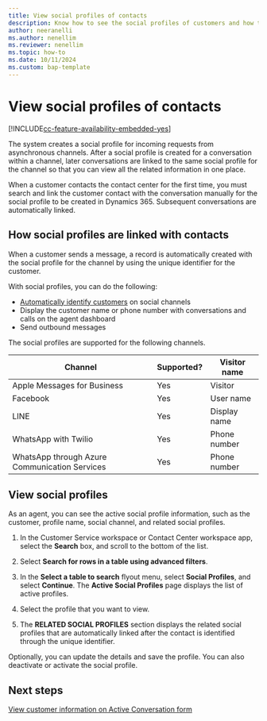 ```yaml
---
title: View social profiles of contacts
description: Know how to see the social profiles of customers and how the data is consolidated in Dynamics 365.
author: neeranelli
ms.author: nenellim
ms.reviewer: nenellim
ms.topic: how-to
ms.date: 10/11/2024
ms.custom: bap-template 
---
```


# View social profiles of contacts

[!INCLUDE[cc-feature-availability-embedded-yes](../../includes/cc-feature-availability-embedded-yes.md)]

The system creates a social profile for incoming requests from asynchronous channels. After a social profile is created for a conversation within a channel, later conversations are linked to the same social profile for the channel so that you can view all the related information in one place.

When a customer contacts the contact center for the first time, you must search and link the customer contact with the conversation manually for the social profile to be created in Dynamics 365. Subsequent conversations are automatically linked.

## How social profiles are linked with contacts

When a customer sends a message, a record is automatically created with the social profile for the channel by using the unique identifier for the customer.

With social profiles, you can do the following:

- [Automatically identify customers](../administer/record-identification-rule.md) on social channels
- Display the customer name or phone number with conversations and calls on the agent dashboard
- Send outbound messages

The social profiles are supported for the following channels.

| Channel            | Supported?                                                          | Visitor name|
|--------------------|---------------------------------------------------------------------|-------------|
| Apple Messages for Business | Yes                                                        | Visitor     |
| Facebook           | Yes                                                                 | User name |
| LINE               | Yes                                                                 | Display name |
| WhatsApp with Twilio          | Yes                                                                 | Phone number |
| WhatsApp through Azure Communication Services          | Yes                                                                 | Phone number |

## View social profiles

As an agent, you can see the active social profile information, such as the customer, profile name, social channel, and related social profiles.

1. In the Customer Service workspace or Contact Center workspace app, select the **Search** box, and scroll to the bottom of the list.

1. Select **Search for rows in a table using advanced filters**.

1. In the **Select a table to search** flyout menu, select **Social Profiles**, and select **Continue**. The **Active Social Profiles** page displays the list of active profiles.

1. Select the profile that you want to view.

1. The **RELATED SOCIAL PROFILES** section displays the related social profiles that are automatically linked after the contact is identified through the unique identifier.

Optionally, you can update the details and save the profile. You can also deactivate or activate the social profile.

## Next steps

[View customer information on Active Conversation form](oc-customer-summary.md)  

